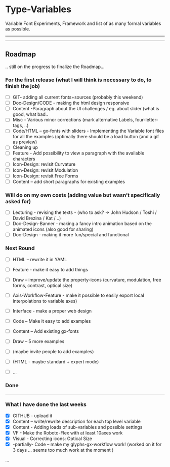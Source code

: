 # Type-Variables
Variable Font Experiments, Framework and list of as many formal variables as possible.

-------
-------

## Roadmap
.. still on the progress to finalize the Roadmap...

### For the first release (what I will think is necessary to do, to finish the job)
- [ ] GIT- adding all current fonts+sources (probably this weekend) 
- [ ] Doc-Design/CODE - making the html design responsive
- [ ] Content -Paragraph about the UI challenges / eg. about slider (what is good, what bad.. 
- [ ] Misc - Various minor corrections (mark alternative Labels, four-letter-tags, ..)
- [ ] Code/HTML – gx-fonts with sliders - Implementing the Variable font files for all the examples (optimally there should be a load button (and a gif as preview)
- [ ] Cleaning up
- [ ] Feature - Add possibility to view a paragraph with the available characters
- [ ] Icon-Design: revisit Curvature
- [ ] Icon-Design: revisit Modulation
- [ ] Icon-Design: revisit Free Forms
- [ ] Content – add short paragraphs for existing examples

### Will do on my own costs (adding value but wasn’t specifically asked for)
- [ ] Lecturing - revising the texts - (who to ask? -> John Hudson / Toshi / David Brezina / Kat / ..) 
- [ ] Doc-Design-Banner - making a fancy intro animation based on the animated icons (also good for sharing)
- [ ] Doc-Design - making it more fun/special and functional

### Next Round 
- [ ] HTML – rewrite it in YAML
- [ ] Feature - make it easy to add things
- [ ] Draw – improve/update the property-icons (curvature, modulation, free forms, contrast, optical size)
- [ ] Axis-Workflow-Feature - make it possible to easily export local interpolations to variable axes)
- [ ] Interface - make a proper web design
- [ ] Code – Make it easy to add examples
- [ ] Content – Add existing gx-fonts
- [ ] Draw – 5 more examples
- [ ] (maybe invite people to add examples)
- [ ] (HTML - maybe standard + expert mode)
- [ ] ...




### Done
---------------------------------
### What I have done the last weeks
- [x] GITHUB - upload it
- [x] Content – write/rewrite description for each top level variable
- [x] Content - Adding loads of sub-variables and possible settings
- [x] VF - Make the Roboto-Flex with at least 10axes work
- [x] Visual - Correcting icons: Optical Size
- [x] -partially- Code – make my glyphs-gx-workflow work! (worked on it for 3 days ... seems too much work at the moment ) 

...
